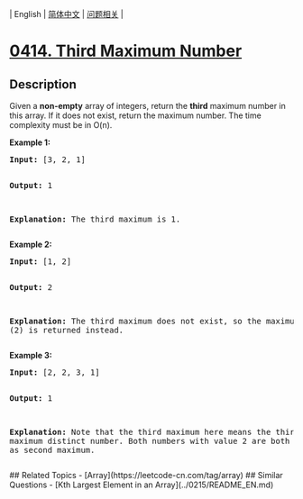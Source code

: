 
| English | [简体中文](README.md) | [问题相关](QUESTION.md) |
# [0414. Third Maximum Number](https://leetcode-cn.com/problems/third-maximum-number/)
## Description
<p>Given a <b>non-empty</b> array of integers, return the <b>third</b> maximum number in this array. If it does not exist, return the maximum number. The time complexity must be in O(n).</p>

<p><b>Example 1:</b><br />
<pre>
<b>Input:</b> [3, 2, 1]

<b>Output:</b> 1

<b>Explanation:</b> The third maximum is 1.
</pre>
</p>

<p><b>Example 2:</b><br />
<pre>
<b>Input:</b> [1, 2]

<b>Output:</b> 2

<b>Explanation:</b> The third maximum does not exist, so the maximum (2) is returned instead.
</pre>
</p>

<p><b>Example 3:</b><br />
<pre>
<b>Input:</b> [2, 2, 3, 1]

<b>Output:</b> 1

<b>Explanation:</b> Note that the third maximum here means the third maximum distinct number.
Both numbers with value 2 are both considered as second maximum.
</pre>
</p>
## Related Topics
- [Array](https://leetcode-cn.com/tag/array)
## Similar Questions
- [Kth Largest Element in an Array](../0215/README_EN.md)
